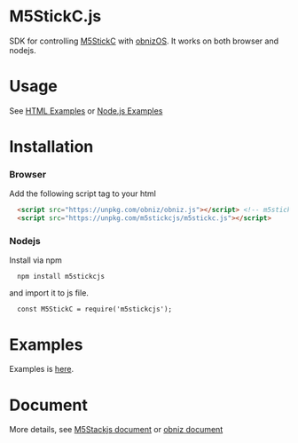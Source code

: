# M5StickC.js

SDK for controlling [M5StickC](https://docs.m5stack.com/#/en/core/m5stickc) with [obnizOS](https://obniz.io).
It works on both browser and nodejs.


# Usage

See [HTML Examples](./examples/html) or [Node.js Examples](./examples/nodejs)


# Installation

### Browser
Add the following script tag to your html

```html
  <script src="https://unpkg.com/obniz/obniz.js"></script> <!-- m5stickc.js use obniz.js.  load obniz.js before m5stickc.js -->
  <script src="https://unpkg.com/m5stickcjs/m5stickc.js"></script>
```

### Nodejs
Install via npm

```
  npm install m5stickcjs
```

and import it to js file.

```nodejs
  const M5StickC = require('m5stickcjs');
```


# Examples

Examples is [here](/examples).

# Document
More details, see [M5Stackjs document](https://obniz.github.io/m5stickcjs/classes/_src_m5stickc_.m5stickc.html) or [obniz document](https://obniz.io/doc/root)